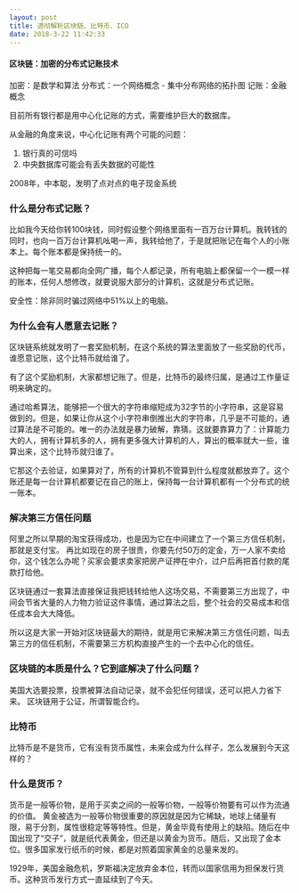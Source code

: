 ```yaml
---
layout: post
title: 透彻解析区块链、比特币、ICO
date: 2018-3-22 11:42:33
---
```


#### 区块链：加密的分布式记账技术

加密：是数学和算法
分布式：一个网络概念 - 集中分布网络的拓扑图
记账：金融概念

目前所有银行都是用中心化记账的方式，需要维护巨大的数据库。

从金融的角度来说，中心化记账有两个可能的问题：
1. 银行真的可信吗
1. 中央数据库可能会有丢失数据的可能性

2008年，中本聪，发明了点对点的电子现金系统


### 什么是分布式记账？

比如我今天给你转100块钱，同时假设整个网络里面有一百万台计算机。我转钱的同时，也向一百万台计算机吆喝一声，我转给他了，于是就把账记在每个人的小账本上。每个账本都是保持统一的。

这种把每一笔交易都向全网广播，每个人都记录，所有电脑上都保留一个一模一样的账本，任何人想修改，就要说服大部分的计算机，这就是分布式记账。 

安全性：除非同时骗过网络中51%以上的电脑。

### 为什么会有人愿意去记账？

区块链系统就发明了一套奖励机制，在这个系统的算法里面放了一些奖励的代币，谁愿意记账，这个比特币就给谁了。

有了这个奖励机制，大家都想记账了。但是，比特币的最终归属，是通过工作量证明来确定的。

通过哈希算法，能够把一个很大的字符串缩短成为32字节的小字符串，这是容易做到的。但是，如果让你从这个小字符串倒推出大的字符串，几乎是不可能的，通过算法是不可能的。唯一的办法就是暴力破解，靠猜。这就要靠算力了：计算能力大的人，拥有计算机多的人，拥有更多强大计算机的人，算出的概率就大一些，谁算出来，这个比特币就归谁了。

它那这个去验证，如果算对了，所有的计算机不管算到什么程度就都放弃了。这个账还是每一台计算机都要记在自己的账上，保持每一台计算机都有一个分布式的统一账本。

### 解决第三方信任问题 

阿里之所以早期的淘宝获得成功，也是因为它在中间建立了一个第三方信任机制，那就是支付宝。
再比如现在的房子很贵，你要先付50万的定金，万一人家不卖给你，这个钱怎么办呢？买家会要求卖家把房产证押在中介，过户后再把首付款的尾款打给他。

区块链通过一套算法直接保证我把钱转给他人这场交易，不需要第三方出现了，中间会节省大量的人力物力验证这件事情，通过算法之后，整个社会的交易成本和信任成本会大大降低。

所以这是大家一开始对区块链最大的期待，就是用它来解决第三方信任问题，叫去第三方的信任机制，不需要第三方机构直接产生的一个去中心化的信任。

### 区块链的本质是什么？它到底解决了什么问题？

美国大选要投票，投票被算法自动记录，就不会犯任何错误，还可以把人力省下来。
区块链用于公证，所谓智能合约。

### 比特币
比特币是不是货币，它有没有货币属性，未来会成为什么样子，怎么发展到今天这样的？

### 什么是货币？
货币是一般等价物，是用于买卖之间的一般等价物，一般等价物要有可以作为流通的价值。
黄金被选为一般等价物很重要的原因就是因为它稀缺，地球上储量有限，易于分割，属性很稳定等等特性。但是，黄金毕竟有使用上的缺陷。随后在中国出现了“交子”，就是纸代表黄金，但还是以黄金为货币。随后，又出现了金本位。很多国家发行纸币的时候，都是对照着国家黄金的总量来发的。

1929年，美国金融危机，罗斯福决定放弃金本位，转而以国家信用为担保发行货币。这种货币发行方式一直延续到了今天。
